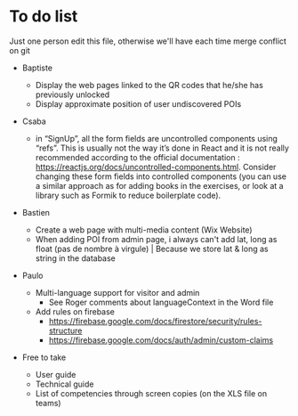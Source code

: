 # To do list
Just one person edit this file, otherwise we'll have each time merge conflict on git

* Baptiste
  * Display the web pages linked to the QR codes that he/she has previously unlocked
  * Display approximate position of user undiscovered POIs
* Csaba
  * in “SignUp”, all the form fields are uncontrolled components using “refs”. This is usually not the way it’s done in React and it is not really recommended according to the official documentation : https://reactjs.org/docs/uncontrolled-components.html. Consider changing these form fields into controlled components (you can use a similar approach as for adding books in the exercises, or look at a library such as Formik to reduce boilerplate code).
* Bastien
  * Create a web page with multi-media content (Wix Website)
  * When adding POI from admin page, i always can't add lat, long as float (pas de nombre à virgule) | Because we store lat & long as string in the database
* Paulo
  * Multi-language support for visitor and admin
    * See Roger comments about languageContext in the Word file
  * Add rules on firebase 
    * https://firebase.google.com/docs/firestore/security/rules-structure
    * https://firebase.google.com/docs/auth/admin/custom-claims
  
* Free to take
  * User guide
  * Technical guide
  * List of competencies through screen copies (on the XLS file on teams)